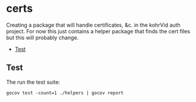 # certs

Creating a package that will handle certificates, &c. in the kohrVid auth
project. For now this just contains a helper package that finds the cert files
but this will probably change.

<!-- vim-markdown-toc GFM -->

* [Test](#test)

<!-- vim-markdown-toc -->

## Test

The run the test suite:

    gocov test -count=1 ./helpers | gocov report

